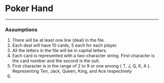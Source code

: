 # Poker Hand
***

### Assumptions
1. There will be at least one line (deal) in the file.
2. Each deal will have 10 cards, 5 each for each player.
3. All the letters in the file will be in capital letters.
5. Each card is represented with a two-character string. First character is the card number and the second is the suit.
5. First character is in the range of 2 to 9 or one among { T, J, Q, K, A }. Representing Ten, Jack, Queen, King, and Ace respectively
6. 